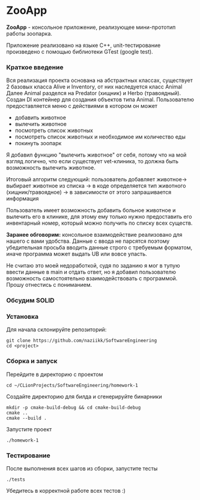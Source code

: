 # ZooApp

**ZooApp** - консольное приложение, реализующее мини-прототип работы зоопарка. 

Приложение реализовано на языке С++, unit-тестирование произведено с помощью библиотеки GTest (google test).

### Краткое введение
Вся реализация проекта основана на абстрактных классах, существует 2 базовых класса Alive и Inventory, от них наследуется класс Animal
Далее Animal разделся на Predator (хищник) и Herbo (травоядный). Создан DI контейнер для создания объектов типа Animal. Пользователю предоставляется меню с действиями
в котором он может 
- добавить животное
- вылечить животное
- посмотреть список животных
- посмотреть список животных и необходимое им количество еды
- покинуть зоопарк

Я добавил функцию "вылечить животное" от себя, потому что на мой взгляд логично, что если существует vet-клиника,
 то должна быть возможность вылечить животное.

Итоговый алгоритм следующий: пользователь добавляет животное-> выбирает животное из списка -> в коде определяется тип животного (хищник/травоядное) -> в зависимости от этого запрашивается  информация 

Пользователь имеет возможность добавить больное животное и вылечить его в клинике, для этому ему только нужно предоставить его инвентарный номер, который можно получить по списку всех существ.

**Заранее обговорим:** консольное взаимодействие реализовано для нашего с вами удобства. Данные с ввода не парсятся поэтому убедительная просьба вводить данные строго  с требуемым форматом, иначе программа может выдать  UB или вовсе упасть.

Не считаю это моей недоработкой, судя по заданию я мог в тупую ввести данные в main и отдать ответ, но я добавил пользователю возможность самостоятельно взаимодействовать с программой. Прошу отнестись с пониманием. 

### Обсудим SOLID
 
###  Установка

Для начала склонируйте репозиторий:

```shell
git clone https://github.com/naziikk/SoftwareEngineering
cd <project>
```
### Сборка и запуск

Перейдите в директорию с проектом
```shell
cd ~/CLionProjects/SoftwareEngineering/homework-1
```
Создайте директорию для билда и сгенерируйте бинарники
```shell
mkdir -p cmake-build-debug && cd cmake-build-debug
cmake ..
cmake --build .
```
Запустите проект
```shell
./homework-1
```
### Тестирование 

После выполнения всех шагов из сборки, запустите тесты
```shell
./tests
```
Убедитесь в корректной работе всех тестов :)

